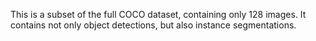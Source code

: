 This is a subset of the full COCO dataset, containing only 128 images. It contains
not only object detections, but also instance segmentations.